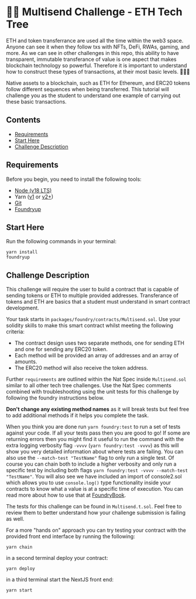 # 🤝💸 Multisend Challenge - ETH Tech Tree 

ETH and token transferrance are used all the time within the web3 space. Anyone can see it when they follow txs with NFTs, DeFi, RWAs, gaming, and more. As we can see in other challenges in this repo, this ability to have transparent, immutable transferance of value is one aspect that makes blockchain technology so powerful. Therefore it is important to understand how to construct these types of transactions, at their most basic levels. 👨🏻‍🏫

Native assets to a blockchain, such as ETH for Ethereum, and ERC20 tokens follow different sequences when being transferred. This tutorial will challenge you as the student to understand one example of carrying out these basic transactions.

## Contents
- [Requirements](#requirements)
- [Start Here](#start-here)
- [Challenge Description](#challenge-description)

## Requirements

Before you begin, you need to install the following tools:

- [Node (v18 LTS)](https://nodejs.org/en/download/)
- Yarn ([v1](https://classic.yarnpkg.com/en/docs/install/) or [v2+](https://yarnpkg.com/getting-started/install))
- [Git](https://git-scm.com/downloads)
- [Foundryup](https://book.getfoundry.sh/getting-started/installation)

## Start Here
Run the following commands in your terminal:
```
yarn install
foundryup
```

## Challenge Description

This challenge will require the user to build a contract that is capable of sending tokens or ETH to multiple provided addresses. Transferance of tokens and ETH are basics that a student must understand in smart contract development.

Your task starts in `packages/foundry/contracts/Multisend.sol`. Use your solidity skills to make this smart contract whilst meeting the following criteria:

- The contract design uses two separate methods, one for sending ETH and one for sending any ERC20 token. 
- Each method will be provided an array of addresses and an array of amounts. 
- The ERC20 method will also receive the token address.

Further `requirements` are outlined within the Nat Spec inside `Multisend.sol` similar to all other tech tree challenges. Use the Nat Spec comments combined with troubleshooting using the unit tests for this challenge by following the foundry instructions below.

**Don't change any existing method names** as it will break tests but feel free to add additional methods if it helps you complete the task.

When you think you are done run `yarn foundry:test` to run a set of tests against your code. If all your tests pass then you are good to go! If some are returning errors then you might find it useful to run the command with the extra logging verbosity flag `-vvvv` (`yarn foundry:test -vvvv`) as this will show you very detailed information about where tests are failing. You can also use the `--match-test "TestName"` flag to only run a single test. Of course you can chain both to include a higher verbosity and only run a specific test by including both flags `yarn foundry:test -vvvv --match-test "TestName"`. You will also see we have included an import of console2.sol which allows you to use `console.log()` type functionality inside your contracts to know what a value is at a specific time of execution. You can read more about how to use that at [FoundryBook](https://book.getfoundry.sh/reference/forge-std/console-log).

The tests for this challenge can be found in `Multisend.t.sol`. Feel free to review them to better understand how your challenge submission is failing as well.

For a more "hands on" approach you can try testing your contract with the provided front end interface by running the following:
```
yarn chain
```
in a second terminal deploy your contract:
```
yarn deploy
```
in a third terminal start the NextJS front end:
```
yarn start
```